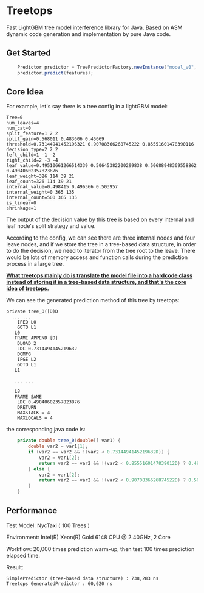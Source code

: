 # Treetops

Fast LightGBM tree model interference library for Java. Based on ASM dynamic code generation and implementation by pure Java
code.

## Get Started

```java
    Predictor predictor = TreePredictorFactory.newInstance("model_v0", modelFilePath);
    predictor.predict(features);
```

## Core Idea

For example, let's say there is a tree config in a lightGBM model:

```
Tree=0
num_leaves=4
num_cat=0
split_feature=1 2 2
split_gain=0.568011 0.483606 0.45669
threshold=0.73144941452196321 0.90708366268745222 0.85551601478390116
decision_type=2 2 2
left_child=1 -1 -2
right_child=2 -3 -4
leaf_value=0.49510661266514339 0.50645382200299838 0.50688948369558862 0.49040602357823876
leaf_weight=326 114 39 21
leaf_count=326 114 39 21
internal_value=0.498415 0.496366 0.503957
internal_weight=0 365 135
internal_count=500 365 135
is_linear=0
shrinkage=1
```

The output of the decision value by this tree is based on every internal and leaf node's split strategy and value.

According to the config, we can see there are three internal nodes and four leave nodes, and if we store the tree in a tree-based data structure, in order to do the decision, we need to iterator from the tree root to the leave. There would be lots of memory access and function calls during the prediction process in a large tree. 

**<u>What treetops mainly do is translate the model file into a hardcode class instead of storing it in a tree-based data structure, and that's the core idea of treetops.</u>**

We can see the generated prediction method of this tree by treetops:

```
private tree_0([D)D
  ... ...
    IFEQ L0
    GOTO L1
   L0
   FRAME APPEND [D]
    DLOAD 2
    LDC 0.7314494145219632
    DCMPG
    IFGE L2
    GOTO L1
   L1

   ... ...

   L8
   FRAME SAME
    LDC 0.49040602357823876
    DRETURN
    MAXSTACK = 4
    MAXLOCALS = 4
```

the corresponding java code is:

```java
    private double tree_0(double[] var1) {
        double var2 = var1[1];
        if (var2 == var2 && !(var2 < 0.7314494145219632D)) {
            var2 = var1[2];
            return var2 == var2 && !(var2 < 0.8555160147839012D) ? 0.49040602357823876D : 0.5064538220029984D;
        } else {
            var2 = var1[2];
            return var2 == var2 && !(var2 < 0.9070836626874522D) ? 0.5068894836955886D : 0.4951066126651434D;
        }
    }
```

## Performance

Test Model: NycTaxi ( 100 Trees )

Environment: Intel(R) Xeon(R) Gold 6148 CPU @ 2.40GHz,  2 Core

Workflow: 20,000 times prediction warm-up, then test 100 times prediction elapsed time.

Result: 
```
SimplePredictor (tree-based data structure) : 738,283 ns
Treetops GeneratedPredictor : 60,620 ns
```

